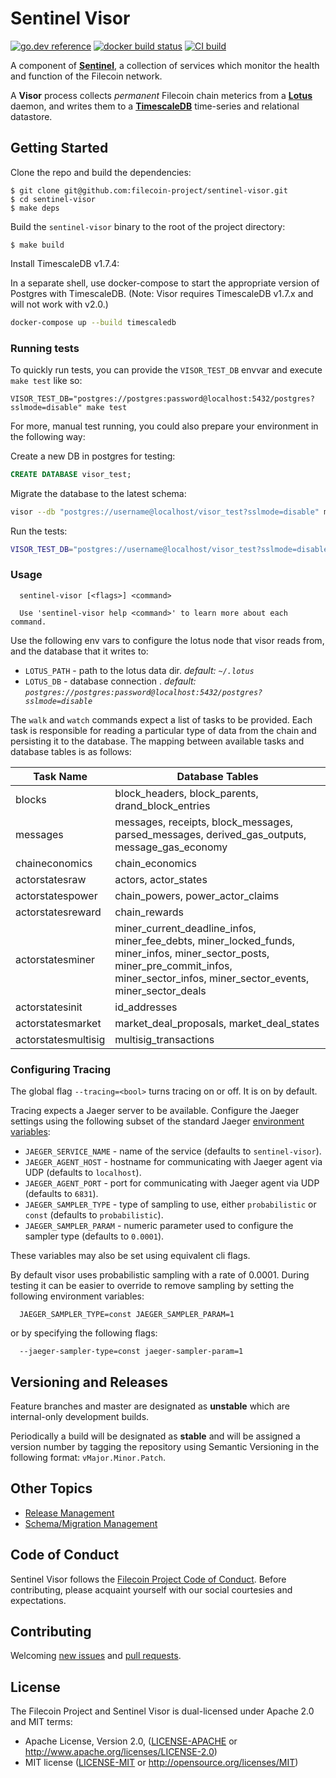 # Sentinel Visor
[![go.dev reference](https://img.shields.io/badge/go.dev-reference-007d9c?logo=go&logoColor=white&style=flat-square)](https://pkg.go.dev/github.com/filecoin-project/sentinel-visor) [![docker build status](https://img.shields.io/docker/cloud/build/filecoin/sentinel-visor?style=flat-square)](https://hub.docker.com/repository/docker/filecoin/sentinel-visor) [![CI build](https://img.shields.io/circleci/build/gh/filecoin-project/sentinel-visor?label=ci%20build&style=flat-square)](https://app.circleci.com/pipelines/github/filecoin-project/sentinel-visor)

A component of [**Sentinel**](https://github.com/filecoin-project/sentinel), a collection of services which monitor the health and function of the Filecoin network. 

A **Visor** process collects _permanent_ Filecoin chain meterics from a [**Lotus**](https://github.com/filecoin-project/lotus/) daemon, and writes them to a [**TimescaleDB**](https://github.com/timescale/timescaledb) time-series and relational datastore.

## Getting Started

Clone the repo and build the dependencies:

```console
$ git clone git@github.com:filecoin-project/sentinel-visor.git
$ cd sentinel-visor
$ make deps
```

Build the `sentinel-visor` binary to the root of the project directory:

```console
$ make build
```

Install TimescaleDB v1.7.4:

In a separate shell, use docker-compose to start the appropriate version of Postgres with TimescaleDB. (Note: Visor requires TimescaleDB v1.7.x and will not work with v2.0.)

```sh
docker-compose up --build timescaledb
```

### Running tests

To quickly run tests, you can provide the `VISOR_TEST_DB` envvar and execute `make test` like so:

`VISOR_TEST_DB="postgres://postgres:password@localhost:5432/postgres?sslmode=disable" make test`

For more, manual test running, you could also prepare your environment in the following way:

Create a new DB in postgres for testing:

```sql
CREATE DATABASE visor_test;
```

Migrate the database to the latest schema:

```sh
visor --db "postgres://username@localhost/visor_test?sslmode=disable" migrate --latest
```

Run the tests:

```sh
VISOR_TEST_DB="postgres://username@localhost/visor_test?sslmode=disable" go test ./...
```

### Usage

```
  sentinel-visor [<flags>] <command>

  Use 'sentinel-visor help <command>' to learn more about each command.
```

Use the following env vars to configure the lotus node that visor reads from, and the database that it writes to:

- `LOTUS_PATH` - path to the lotus data dir. _default: `~/.lotus`_
- `LOTUS_DB` - database connection . _default: `postgres://postgres:password@localhost:5432/postgres?sslmode=disable`_

The `walk` and `watch` commands expect a list of tasks to be provided. Each task is responsible for reading a particular type of data from the chain and persisting it to the database.
The mapping between available tasks and database tables is as follows:

| Task Name           | Database Tables |
|---------------------|-----------------|
| blocks              | block_headers, block_parents, drand_block_entries |
| messages            | messages, receipts, block_messages, parsed_messages, derived_gas_outputs, message_gas_economy |
| chaineconomics      | chain_economics |
| actorstatesraw      | actors, actor_states |
| actorstatespower    | chain_powers, power_actor_claims |
| actorstatesreward   | chain_rewards |
| actorstatesminer    | miner_current_deadline_infos, miner_fee_debts, miner_locked_funds, miner_infos, miner_sector_posts, miner_pre_commit_infos, miner_sector_infos, miner_sector_events, miner_sector_deals |
| actorstatesinit     | id_addresses |
| actorstatesmarket   | market_deal_proposals, market_deal_states |
| actorstatesmultisig | multisig_transactions |


### Configuring Tracing

The global flag `--tracing=<bool>` turns tracing on or off. It is on by default.

Tracing expects a Jaeger server to be available. Configure the Jaeger settings using the following subset of the standard Jaeger [environment variables](https://github.com/jaegertracing/jaeger-client-go#environment-variables):

 * `JAEGER_SERVICE_NAME` - name of the service (defaults to `sentinel-visor`).
 * `JAEGER_AGENT_HOST` - hostname for communicating with Jaeger agent via UDP (defaults to `localhost`).
 * `JAEGER_AGENT_PORT` - port for communicating with Jaeger agent via UDP (defaults to `6831`).
 * `JAEGER_SAMPLER_TYPE` - type of sampling to use, either `probabilistic` or `const` (defaults to `probabilistic`).
 * `JAEGER_SAMPLER_PARAM` - numeric parameter used to configure the sampler type (defaults to `0.0001`).

These variables may also be set using equivalent cli flags.

By default visor uses probabilistic sampling with a rate of 0.0001. During testing it can be easier to override to remove sampling by setting
the following environment variables:

```
  JAEGER_SAMPLER_TYPE=const JAEGER_SAMPLER_PARAM=1
```

or by specifying the following flags:

```
  --jaeger-sampler-type=const jaeger-sampler-param=1
```

## Versioning and Releases

Feature branches and master are designated as **unstable** which are internal-only development builds. 

Periodically a build will be designated as **stable** and will be assigned a version number by tagging the repository
using Semantic Versioning in the following format: `vMajor.Minor.Patch`.

## Other Topics

- [Release Management](docs/release_management.md)
- [Schema/Migration Management](docs/migrations.md)

## Code of Conduct

Sentinel Visor follows the [Filecoin Project Code of Conduct](https://github.com/filecoin-project/community/blob/master/CODE_OF_CONDUCT.md). Before contributing, please acquaint yourself with our social courtesies and expectations.


## Contributing

Welcoming [new issues](https://github.com/filecoin-project/sentinel-visor/issues/new) and [pull requests](https://github.com/filecoin-project/sentinel-visor/pulls).


## License

The Filecoin Project and Sentinel Visor is dual-licensed under Apache 2.0 and MIT terms:

- Apache License, Version 2.0, ([LICENSE-APACHE](https://github.com/filecoin-project/sentinel-visor/blob/master/LICENSE-APACHE) or http://www.apache.org/licenses/LICENSE-2.0)
- MIT license ([LICENSE-MIT](https://github.com/filecoin-project/sentinel-visor/blob/master/LICENSE-MIT) or http://opensource.org/licenses/MIT)
